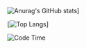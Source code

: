 ![Anurag's GitHub stats](https://github-readme-stats.vercel.app/api?username=eripe14&show_icons=true&theme=dracula)]

[![Top Langs](https://github-readme-stats.vercel.app/api/top-langs/?username=anuraghazra&layout=compact&theme=dracula)]

![Code Time](http://img.shields.io/badge/Code%20Time-467%20hrs%2053%20mins-blue)
